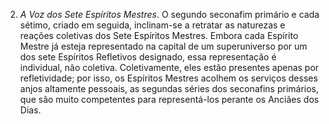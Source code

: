 2. *A Voz dos Sete Espíritos Mestres*. O segundo seconafim primário e cada sétimo, criado em seguida, inclinam-se a retratar as naturezas e reações coletivas dos Sete Espíritos Mestres. Embora cada Espírito Mestre já esteja representado na capital de um superuniverso por um dos sete Espíritos Refletivos designado, essa representação é individual, não coletiva. Coletivamente, eles estão presentes apenas por refletividade; por isso, os Espíritos Mestres acolhem os serviços desses anjos altamente pessoais, as segundas séries dos seconafins primários, que são muito competentes para representá-los perante os Anciães dos Dias.